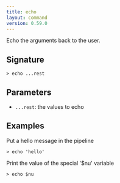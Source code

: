 ```yaml
---
title: echo
layout: command
version: 0.59.0
---
```


Echo the arguments back to the user.

## Signature

```> echo ...rest```

## Parameters

 -  `...rest`: the values to echo

## Examples

Put a hello message in the pipeline
```shell
> echo 'hello'
```

Print the value of the special '$nu' variable
```shell
> echo $nu
```
